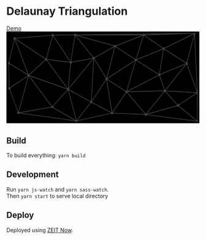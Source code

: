 # Delaunay Triangulation
[Demo](https://delaunay.ijpiantanida.now.sh/)   
![Delaunay Triangulation Example](./docs/logo.png)

## Build
To build everything: `yarn build`   

## Development
Run `yarn js-watch` and `yarn sass-watch`.   
Then `yarn start` to serve local directory

## Deploy
Deployed using [ZEIT Now](https://zeit.co/home).
